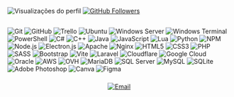 <p align="left"> 
  <img src="https://komarev.com/ghpvc/?username=crssdev&label=Profile%20views&color=blue&style=flat" alt="Visualizações do perfil" />  
  <a href="https://github.com/crssdev?tab=followers">
    <img src="https://img.shields.io/github/followers/crssdev?label=Followers&style=social" alt="GitHub Followers" />
  </a>
</p>

## 

<div>
  <img src="https://img.shields.io/badge/Git-F05032?style=flat&logo=git&logoColor=white" alt="Git"/>
  <img src="https://img.shields.io/badge/GitHub-181717?style=flat&logo=github&logoColor=white" alt="GitHub"/>
  <img src="https://img.shields.io/badge/Trello-0052CC?style=flat&logo=trello&logoColor=white" alt="Trello"/>
  <img src="https://img.shields.io/badge/Ubuntu-E95420?style=flat&logo=ubuntu&logoColor=white" alt="Ubuntu"/>
  <img src="https://img.shields.io/badge/Windows%20Server-0078D6?style=flat&logo=windows&logoColor=white" alt="Windows Server"/>
  <img src="https://img.shields.io/badge/Windows%20Terminal-4D4D4D?style=flat&logo=windows-terminal&logoColor=white" alt="Windows Terminal"/>
  <img src="https://img.shields.io/badge/PowerShell-5391FE?style=flat&logo=powershell&logoColor=white" alt="PowerShell"/>
  <img src="https://img.shields.io/badge/C%23-239120?style=flat&logo=c-sharp&logoColor=white" alt="C#"/>
  <img src="https://img.shields.io/badge/C++-00599C?style=flat&logo=c%2B%2B&logoColor=white" alt="C++"/>
  <img src="https://img.shields.io/badge/Java-007396?style=flat&logo=java&logoColor=white" alt="Java"/>
  <img src="https://img.shields.io/badge/JavaScript-F7DF1E?style=flat&logo=javascript&logoColor=black" alt="JavaScript"/>
  <img src="https://img.shields.io/badge/Lua-2C2D72?style=flat&logo=lua&logoColor=white" alt="Lua"/>
  <img src="https://img.shields.io/badge/Python-3776AB?style=flat&logo=python&logoColor=white" alt="Python"/>
  <img src="https://img.shields.io/badge/NPM-CB3837?style=flat&logo=npm&logoColor=white" alt="NPM"/>
  <img src="https://img.shields.io/badge/Node.js-339933?style=flat&logo=nodedotjs&logoColor=white" alt="Node.js"/>
  <img src="https://img.shields.io/badge/Electron-47848F?style=flat&logo=electron&logoColor=white" alt="Electron.js"/>
  <img src="https://img.shields.io/badge/Apache-D22128?style=flat&logo=apache&logoColor=white" alt="Apache"/>
  <img src="https://img.shields.io/badge/Nginx-009639?style=flat&logo=nginx&logoColor=white" alt="Nginx"/>
  <img src="https://img.shields.io/badge/HTML5-E34F26?style=flat&logo=html5&logoColor=white" alt="HTML5"/>
  <img src="https://img.shields.io/badge/CSS3-1572B6?style=flat&logo=css3&logoColor=white" alt="CSS3"/>
  <img src="https://img.shields.io/badge/PHP-777BB4?style=flat&logo=php&logoColor=white" alt="PHP"/>
  <img src="https://img.shields.io/badge/SASS-CC6699?style=flat&logo=sass&logoColor=white" alt="SASS"/>
  <img src="https://img.shields.io/badge/Bootstrap-7952B3?style=flat&logo=bootstrap&logoColor=white" alt="Bootstrap"/>
  <img src="https://img.shields.io/badge/Vite-646CFF?style=flat&logo=vite&logoColor=white" alt="Vite"/>
  <img src="https://img.shields.io/badge/Laravel-FF2D20?style=flat&logo=laravel&logoColor=white" alt="Laravel"/>
  <img src="https://img.shields.io/badge/Cloudflare-F38020?style=flat&logo=cloudflare&logoColor=white" alt="Cloudflare"/>
  <img src="https://img.shields.io/badge/Google%20Cloud-4285F4?style=flat&logo=google-cloud&logoColor=white" alt="Google Cloud"/>
  <img src="https://img.shields.io/badge/Oracle-F80000?style=flat&logo=oracle&logoColor=white" alt="Oracle"/>
  <img src="https://img.shields.io/badge/AWS-FF9900?style=flat&logo=amazon-aws&logoColor=white" alt="AWS"/>
  <img src="https://img.shields.io/badge/OVH-123F6D?style=flat&logo=ovh&logoColor=white" alt="OVH"/>
  <img src="https://img.shields.io/badge/MariaDB-003545?style=flat&logo=mariadb&logoColor=white" alt="MariaDB"/>
  <img src="https://img.shields.io/badge/SQL%20Server-CC2927?style=flat&logo=microsoft-sql-server&logoColor=white" alt="SQL Server"/>
  <img src="https://img.shields.io/badge/MySQL-4479A1?style=flat&logo=mysql&logoColor=white" alt="MySQL"/>
  <img src="https://img.shields.io/badge/SQLite-003B57?style=flat&logo=sqlite&logoColor=white" alt="SQLite"/>
  <img src="https://img.shields.io/badge/Adobe%20Photoshop-31A8FF?style=flat&logo=adobe-photoshop&logoColor=white" alt="Adobe Photoshop"/>
  <img src="https://img.shields.io/badge/Canva-00C4CC?style=flat&logo=canva&logoColor=white" alt="Canva"/>
  <img src="https://img.shields.io/badge/Figma-F24E1E?style=flat&logo=figma&logoColor=white" alt="Figma"/>
</div>

</div>
<div align="center">
  <h3>   </h3>
  <a href="mailto:christoferbahr.dev@gmail.com">
    <img src="https://img.shields.io/badge/Email-D14836?style=flat&logo=gmail&logoColor=white" alt="Email"/>
  </a>
</div>






